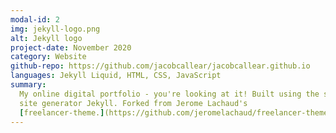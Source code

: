 ```yaml
---
modal-id: 2
img: jekyll-logo.png
alt: Jekyll logo
project-date: November 2020
category: Website
github-repo: https://github.com/jacobcallear/jacobcallear.github.io
languages: Jekyll Liquid, HTML, CSS, JavaScript
summary:
  My online digital portfolio - you're looking at it! Built using the static
  site generator Jekyll. Forked from Jerome Lachaud's
  [freelancer-theme.](https://github.com/jeromelachaud/freelancer-theme)
---
```

